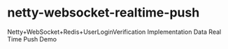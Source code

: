 # netty-websocket-realtime-push
Netty+WebSocket+Redis+UserLoginVerification  Implementation Data Real Time Push Demo
